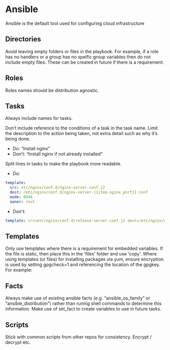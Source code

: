 # Ansible

Ansible is the default tool used for configuring cloud infrastructure

## Directories
Avoid leaving empty folders or files in the playbook. For example, if a role has no handlers or a group has no speific group variables then do not include empty files. These can be created in future if there is a requirement.

## Roles
Roles names should be distribution agnostic.

## Tasks
Always include names for tasks.

Don’t include reference to the conditions of a task in the task name. Limit the description to the action being taken, not extra detail such as why it’s being done.
- Do: “Install nginx”
- Don’t: “Install nginx if not already installed”

Split lines in tasks to make the playbook more readable.  
- Do:

```yaml
template:
  src: etc/nginx/conf.d/nginx-server.conf.j2
  dest: /etc/nginx/conf.d/nginx-server-{{item.nginx_port}}.conf
  mode: 0444
  owner: root
```
- Don't:

```yaml
template: src=etc/nginx/conf.d/release-server.conf.j2 dest=/etc/nginx/conf.d/release-server.conf mode=0444 owner=root
```

## Templates
Only use templates where there is a requirement for embedded variables. If the file is static, then place this in the 'files' folder and use 'copy'.
Where using templates (or files) for installing packages via yum, ensure encryption is used by setting gpgcheck=1 and referencing the location of the gpgkey. For example:

## Facts
Always make use of existing ansible facts (e.g. “ansible_os_family” or “ansible_distribution”) rather than runnig shell commands to determine this information.
Make use of set_fact to create variables to use in future tasks.

## Scripts

Stick with common scripts from other repos for consistency. Encrypt / decrypt etc.
